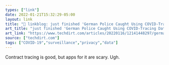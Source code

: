 ```yaml
---
types: ["link"]
date: 2022-01-21T15:32:29-05:00
layout: link
title: "🔗 linkblog: just finished 'German Police Caught Using COVID-Tracing Data To Search For Crime Witnesses | Techdirt'"
art_title: "just finished 'German Police Caught Using COVID-Tracing Data To Search For Crime Witnesses | Techdirt"
art_link: "https://www.techdirt.com/articles/20220116/12141448297/german-police-caught-using-covid-tracing-data-to-search-crime-witnesses.shtml"
source: ["techdirt.com"]
tags: ["COVID-19","surveillance","privacy","data"]
---
```

Contract tracing is good, but apps for it are scary. Ugh.
